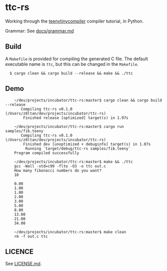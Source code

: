 # ttc-rs

Working through the [teenytinycompiler](http://web.eecs.utk.edu/~azh/blog/teenytinycompiler1.html) compiler tutorial, in Python.

Grammar: See [docs/grammar.md](docs/grammar.md)

## Build

A `Makefile` is provided for compiling the generated C file. The default executable name is `ttc`, but this can be changed in the `Makefile`.

```
  $ cargo clean && cargo build --release && make && ./ttc
```

## Demo

```
    ~/dev/projects/incubator/ttc-rs:master$ cargo clean && cargo build --release
       Compiling ttc-rs v0.1.0 (/Users/z0ltan/dev/projects/incubator/ttc-rs)
        Finished release [optimized] target(s) in 1.97s

    ~/dev/projects/incubator/ttc-rs:master$ cargo run samples/fib.teeny
       Compiling ttc-rs v0.1.0 (/Users/z0ltan/dev/projects/incubator/ttc-rs)
        Finished dev [unoptimized + debuginfo] target(s) in 1.07s
         Running `target/debug/ttc-rs samples/fib.teeny`
    Program compiled successfully

    ~/dev/projects/incubator/ttc-rs:master$ make && ./ttc
    gcc -Wall -std=c99 -flto -O3 -o ttc out.c
    How many fibonacci numbers do you want?
    10
    
    0.00
    1.00
    1.00
    2.00
    3.00
    5.00
    8.00
    13.00
    21.00
    34.00

    ~/dev/projects/incubator/ttc-rs:master$ make clean
    rm -f out.c ttc
```

## LICENCE

See [LICENSE.md](LICENSE.md).
